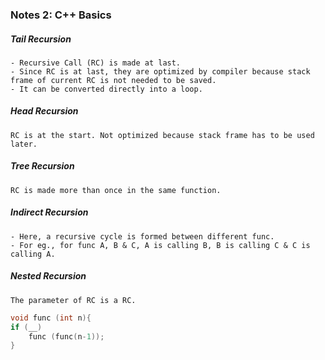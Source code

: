 ### Notes 2: C++ Basics 

##### Tail Recursion
    - Recursive Call (RC) is made at last.
    - Since RC is at last, they are optimized by compiler because stack frame of current RC is not needed to be saved.
    - It can be converted directly into a loop.

##### Head Recursion
    RC is at the start. Not optimized because stack frame has to be used later. 

##### Tree Recursion
    RC is made more than once in the same function.

##### Indirect Recursion
    - Here, a recursive cycle is formed between different func.
    - For eg., for func A, B & C, A is calling B, B is calling C & C is calling A.

##### Nested Recursion
    The parameter of RC is a RC.
~~~c++
void func (int n){
if (__)
	func (func(n-1));
}
~~~
